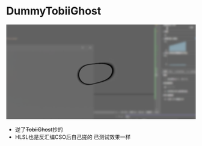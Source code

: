 # DummyTobiiGhost
![](https://github.com/dlnn/DummyTobiiGhost/blob/master/Image/1.jpg?raw=true)

- 逆了~~TobiiGhost~~抄的
- HLSL也是反汇编CSO后自己搓的 已测试效果一样
